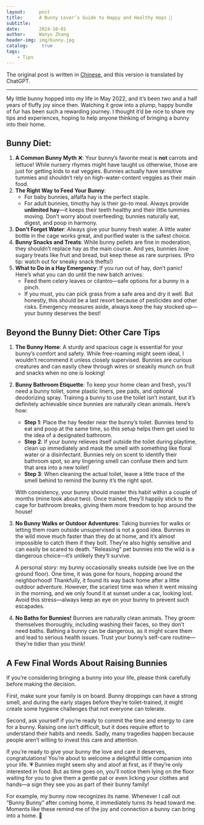 ```yaml
---
layout:     post
title:      A Bunny Lover’s Guide to Happy and Healthy Hops 🐰
subtitle:   
date:       2024-10-01
author:     Wanyu Zhang
header-img: img/bunny.jpg
catalog: 	 true
tags:
    - Tips
---
```


The original post is written in [Chinese](https://mp.weixin.qq.com/s/KApbXib2-3b-RMZ4Vtb93A?token=1949901549&lang=zh_CN), and this version is translated by ChatGPT.

------

My little bunny hopped into my life in May 2022, and it’s been two and a half years of fluffy joy since then. Watching it grow into a plump, happy bundle of fur has been such a rewarding journey. I thought it’d be nice to share my tips and experiences, hoping to help anyone thinking of bringing a bunny into their home.

## Bunny Diet:

1. **A Common Bunny Myth** ❌: Your bunny’s favorite meal is **not** carrots and lettuce! While nursery rhymes might have taught us otherwise, those are just for getting kids to eat veggies. Bunnies actually have sensitive tummies and shouldn’t rely on high-water-content veggies as their main food.
2. **The Right Way to Feed Your Bunny**:
   * For baby bunnies, alfalfa hay is the perfect staple.
   * For adult bunnies, timothy hay is their go-to meal.
     Always provide **unlimited hay**—it keeps their teeth healthy and their little tummies moving. Don’t worry about overfeeding; bunnies naturally eat, digest, and poop in harmony.
3. **Don’t Forget Water**: Always give your bunny fresh water. A little water bottle in the cage works great, and purified water is the safest choice.
4. **Bunny Snacks and Treats**: While bunny pellets are fine in moderation, they shouldn’t replace hay as the main course. And yes, bunnies *love* sugary treats like fruit and bread, but keep these as rare surprises. (Pro tip: watch out for sneaky snack thefts!)
5. **What to Do in a Hay Emergency**:
   If you run out of hay, don’t panic! Here’s what you can do until the new batch arrives:
   * Feed them celery leaves or cilantro—safe options for a bunny in a pinch.
   * If you must, you can pick grass from a safe area and dry it well. But honestly, this should be a last resort because of pesticides and other risks.
     Emergency measures aside, always keep the hay stocked up—your bunny deserves the best!

## Beyond the Bunny Diet: Other Care Tips 

1. **The Bunny Home**:
   A sturdy and spacious cage is essential for your bunny’s comfort and safety. While free-roaming might seem ideal, I wouldn’t recommend it unless closely supervised. Bunnies are curious creatures and can easily chew through wires or sneakily munch on fruit and snacks when no one is looking!

2. **Bunny Bathroom Etiquette**:
   To keep your home clean and fresh, you’ll need a bunny toilet, some plastic liners, pee pads, and optional deodorizing spray. Training a bunny to use the toilet isn’t instant, but it’s definitely achievable since bunnies are naturally clean animals. Here’s how:

   * **Step 1**: Place the hay feeder near the bunny’s toilet. Bunnies tend to eat and poop at the same time, so this setup helps them get used to the idea of a designated bathroom.
   * **Step 2**: If your bunny relieves itself outside the toilet during playtime, clean up immediately and mask the smell with something like floral water or a disinfectant. Bunnies rely on scent to identify their bathroom spot, so any lingering smell can confuse them and turn that area into a new toilet!
   * **Step 3**: When cleaning the actual toilet, leave a little trace of the smell behind to remind the bunny it’s the right spot.

   With consistency, your bunny should master this habit within a couple of months (mine took about two). Once trained, they’ll happily stick to the cage for bathroom breaks, giving them more freedom to hop around the house!

3. **No Bunny Walks or Outdoor Adventures**:
   Taking bunnies for walks or letting them roam outside unsupervised is not a good idea. Bunnies in the wild move much faster than they do at home, and it’s almost impossible to catch them if they bolt. They’re also highly sensitive and can easily be scared to death. "Releasing" pet bunnies into the wild is a dangerous choice—it’s unlikely they’ll survive.

   A personal story: my bunny occasionally sneaks outside (we live on the ground floor). One time, it was gone for hours, hopping around the neighborhood! Thankfully, it found its way back home after a little outdoor adventure. However, the scariest time was when it went missing in the morning, and we only found it at sunset under a car, looking lost. Avoid this stress—always keep an eye on your bunny to prevent such escapades.

4. **No Baths for Bunnies!**
   Bunnies are naturally clean animals. They groom themselves thoroughly, including washing their faces, so they don’t need baths. Bathing a bunny can be dangerous, as it might scare them and lead to serious health issues. Trust your bunny’s self-care routine—they’re tidier than you think!

## A Few Final Words About Raising Bunnies

If you’re considering bringing a bunny into your life, please think carefully before making the decision.

First, make sure your family is on board. Bunny droppings can have a strong smell, and during the early stages before they’re toilet-trained, it might create some hygiene challenges that not everyone can tolerate.

Second, ask yourself if you’re ready to commit the time and energy to care for a bunny. Raising one isn’t difficult, but it does require effort to understand their habits and needs. Sadly, many tragedies happen because people aren’t willing to invest this care and attention.

If you’re ready to give your bunny the love and care it deserves, congratulations! You’re about to welcome a delightful little companion into your life. 💗 Bunnies might seem shy and aloof at first, as if they’re only interested in food. But as time goes on, you’ll notice them lying on the floor waiting for you to give them a gentle pat or even licking your clothes and hands—a sign they see you as part of their bunny family!

For example, my bunny now recognizes its name. Whenever I call out “Bunny Bunny” after coming home, it immediately turns its head toward me. Moments like these remind me of the joy and connection a bunny can bring into a home. 🐰